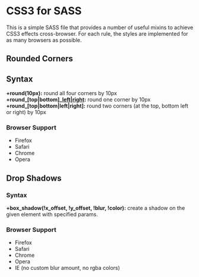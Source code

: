 # CSS3 for SASS

This is a simple SASS file that provides a number of useful mixins to achieve CSS3 effects cross-browser. For each rule, the styles are implemented for as many browsers as possible.

## Rounded Corners

## Syntax

**+round(10px):** round all four corners by 10px  
**+round_[top|bottom]_[left|right](10px):** round one corner by 10px  
**+round_[top|bottom|left|right]:** round two corners (at the top, bottom left or right) by 10px

### Browser Support

* Firefox
* Safari
* Chrome
* Opera

## Drop Shadows

### Syntax

**+box_shadow(!x_offset, !y_offset, !blur, !color):** create a shadow on the given element with specified params.

### Browser Support

* Firefox
* Safari
* Chrome
* Opera
* IE (no custom blur amount, no rgba colors)